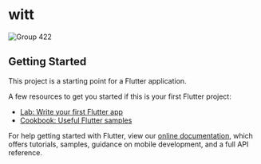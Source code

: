 # witt

![Group 422](https://user-images.githubusercontent.com/90396746/200146629-fdc15dd4-c630-45d3-ac5f-2fb88b5f6d4f.png)</br>


## Getting Started

This project is a starting point for a Flutter application.

A few resources to get you started if this is your first Flutter project:

- [Lab: Write your first Flutter app](https://flutter.dev/docs/get-started/codelab)
- [Cookbook: Useful Flutter samples](https://flutter.dev/docs/cookbook)

For help getting started with Flutter, view our
[online documentation](https://flutter.dev/docs), which offers tutorials,
samples, guidance on mobile development, and a full API reference.
